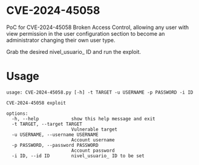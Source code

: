 # CVE-2024-45058
PoC for CVE-2024-45058 Broken Access Control, allowing any user with view permission in the user configuration section to become an administrator changing their own user type. 

Grab the desired nivel_usuario_ ID and run the exploit.

# Usage
```
usage: CVE-2024-45058.py [-h] -t TARGET -u USERNAME -p PASSWORD -i ID

CVE-2024-45058 exploit

options:
  -h, --help            show this help message and exit
  -t TARGET, --target TARGET
                        Vulnerable target
  -u USERNAME, --username USERNAME
                        Account username
  -p PASSWORD, --password PASSWORD
                        Account password
  -i ID, --id ID        nivel_usuario_ ID to be set
```
